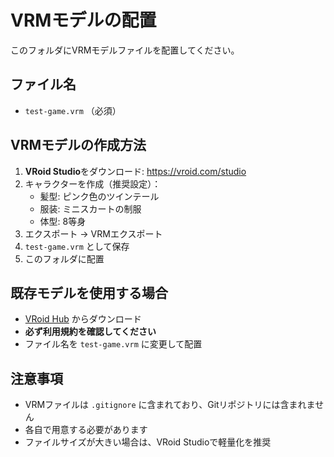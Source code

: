 # VRMモデルの配置

このフォルダにVRMモデルファイルを配置してください。

## ファイル名

- `test-game.vrm` （必須）

## VRMモデルの作成方法

1. **VRoid Studio**をダウンロード: https://vroid.com/studio
2. キャラクターを作成（推奨設定）：
   - 髪型: ピンク色のツインテール
   - 服装: ミニスカートの制服
   - 体型: 8等身
3. エクスポート → VRMエクスポート
4. `test-game.vrm` として保存
5. このフォルダに配置

## 既存モデルを使用する場合

- [VRoid Hub](https://hub.vroid.com/) からダウンロード
- **必ず利用規約を確認してください**
- ファイル名を `test-game.vrm` に変更して配置

## 注意事項

- VRMファイルは `.gitignore` に含まれており、Gitリポジトリには含まれません
- 各自で用意する必要があります
- ファイルサイズが大きい場合は、VRoid Studioで軽量化を推奨
